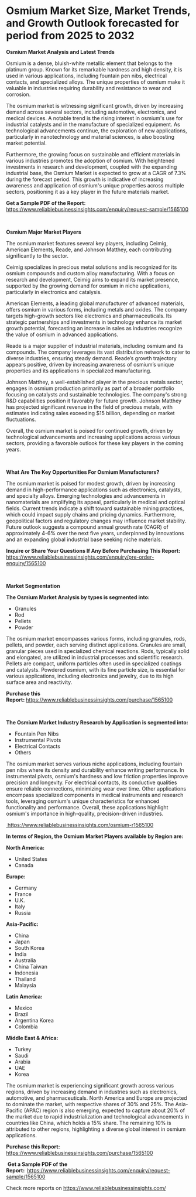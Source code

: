 <p><h1>Osmium Market Size, Market Trends, and Growth Outlook forecasted for period from 2025 to 2032</h1></p><p><strong>Osmium Market Analysis and Latest Trends</strong></p>
<p><p>Osmium is a dense, bluish-white metallic element that belongs to the platinum group. Known for its remarkable hardness and high density, it is used in various applications, including fountain pen nibs, electrical contacts, and specialized alloys. The unique properties of osmium make it valuable in industries requiring durability and resistance to wear and corrosion.</p><p>The osmium market is witnessing significant growth, driven by increasing demand across several sectors, including automotive, electronics, and medical devices. A notable trend is the rising interest in osmium's use for industrial catalysts and in the manufacture of specialized equipment. As technological advancements continue, the exploration of new applications, particularly in nanotechnology and material sciences, is also boosting market potential.</p><p>Furthermore, the growing focus on sustainable and efficient materials in various industries promotes the adoption of osmium. With heightened investments in research and development, coupled with the expanding industrial base, the Osmium Market is expected to grow at a CAGR of 7.3% during the forecast period. This growth is indicative of increasing awareness and application of osmium's unique properties across multiple sectors, positioning it as a key player in the future materials market.</p></p>
<p><strong>Get a Sample PDF of the Report:&nbsp;</strong> <a href="https://www.reliablebusinessinsights.com/enquiry/request-sample/1565100?utm_campaign=2748&utm_medium=2&utm_source=Github&utm_content=ia&utm_term=28022025&utm_id=osmium">https://www.reliablebusinessinsights.com/enquiry/request-sample/1565100</a></p>
<p>&nbsp;</p>
<p><strong>Osmium Major Market Players</strong></p>
<p><p>The osmium market features several key players, including Ceimig, American Elements, Reade, and Johnson Matthey, each contributing significantly to the sector. </p><p>Ceimig specializes in precious metal solutions and is recognized for its osmium compounds and custom alloy manufacturing. With a focus on research and development, Ceimig aims to expand its market presence, supported by the growing demand for osmium in niche applications, particularly in electronics and catalysis. </p><p>American Elements, a leading global manufacturer of advanced materials, offers osmium in various forms, including metals and oxides. The company targets high-growth sectors like electronics and pharmaceuticals. Its strategic partnerships and investments in technology enhance its market growth potential, forecasting an increase in sales as industries recognize the value of osmium in advanced applications.</p><p>Reade is a major supplier of industrial materials, including osmium and its compounds. The company leverages its vast distribution network to cater to diverse industries, ensuring steady demand. Reade’s growth trajectory appears positive, driven by increasing awareness of osmium’s unique properties and its applications in specialized manufacturing.</p><p>Johnson Matthey, a well-established player in the precious metals sector, engages in osmium production primarily as part of a broader portfolio focusing on catalysts and sustainable technologies. The company's strong R&D capabilities position it favorably for future growth. Johnson Matthey has projected significant revenue in the field of precious metals, with estimates indicating sales exceeding $15 billion, depending on market fluctuations.</p><p>Overall, the osmium market is poised for continued growth, driven by technological advancements and increasing applications across various sectors, providing a favorable outlook for these key players in the coming years.</p></p>
<p>&nbsp;</p>
<p><strong>What Are The Key Opportunities For Osmium Manufacturers?</strong></p>
<p><p>The osmium market is poised for modest growth, driven by increasing demand in high-performance applications such as electronics, catalysts, and specialty alloys. Emerging technologies and advancements in nanomaterials are amplifying its appeal, particularly in medical and optical fields. Current trends indicate a shift toward sustainable mining practices, which could impact supply chains and pricing dynamics. Furthermore, geopolitical factors and regulatory changes may influence market stability. Future outlook suggests a compound annual growth rate (CAGR) of approximately 4-6% over the next five years, underpinned by innovations and an expanding global industrial base seeking niche materials.</p></p>
<p><strong>Inquire or Share Your Questions If Any Before Purchasing This Report:</strong> <a href="https://www.reliablebusinessinsights.com/enquiry/pre-order-enquiry/1565100?utm_campaign=2748&utm_medium=2&utm_source=Github&utm_content=ia&utm_term=28022025&utm_id=osmium">https://www.reliablebusinessinsights.com/enquiry/pre-order-enquiry/1565100</a></p>
<p>&nbsp;</p>
<p><strong>Market Segmentation</strong></p>
<p><strong>The Osmium Market Analysis by types is segmented into:</strong></p>
<p><ul><li>Granules</li><li>Rod</li><li>Pellets</li><li>Powder</li></ul></p>
<p><p>The osmium market encompasses various forms, including granules, rods, pellets, and powder, each serving distinct applications. Granules are small, granular pieces used in specialized chemical reactions. Rods, typically solid and elongated, are utilized in industrial processes and scientific research. Pellets are compact, uniform particles often used in specialized coatings and catalysts. Powdered osmium, with its fine particle size, is essential for various applications, including electronics and jewelry, due to its high surface area and reactivity.</p></p>
<p><strong>Purchase this Report:&nbsp;</strong><a href="https://www.reliablebusinessinsights.com/purchase/1565100?utm_campaign=2748&utm_medium=2&utm_source=Github&utm_content=ia&utm_term=28022025&utm_id=osmium">https://www.reliablebusinessinsights.com/purchase/1565100</a></p>
<p>&nbsp;</p>
<p><strong>The Osmium Market Industry Research by Application is segmented into:</strong></p>
<p><ul><li>Fountain Pen Nibs</li><li>Instrumental Pivots</li><li>Electrical Contacts</li><li>Others</li></ul></p>
<p><p>The osmium market serves various niche applications, including fountain pen nibs where its density and durability enhance writing performance. In instrumental pivots, osmium's hardness and low friction properties improve precision and longevity. For electrical contacts, its conductive qualities ensure reliable connections, minimizing wear over time. Other applications encompass specialized components in medical instruments and research tools, leveraging osmium's unique characteristics for enhanced functionality and performance. Overall, these applications highlight osmium's importance in high-quality, precision-driven industries.</p></p>
<p><a href="https://www.reliablebusinessinsights.com/osmium-r1565100?utm_campaign=2748&utm_medium=2&utm_source=Github&utm_content=ia&utm_term=28022025&utm_id=osmium">&nbsp;https://www.reliablebusinessinsights.com/osmium-r1565100</a></p>
<p><strong>In terms of Region, the Osmium Market Players available by Region are:</strong></p>
<p>
    <p> <strong> North America: </strong>
        <ul>
            <li>United States</li>
            <li>Canada</li>
        </ul>
        </p> 
    <p> <strong> Europe: </strong>
        <ul>
            <li>Germany</li>
            <li>France</li>
            <li>U.K.</li>
            <li>Italy</li>
            <li>Russia</li>
        </ul>
        </p> 
    <p> <strong> Asia-Pacific: </strong>
        <ul>
            <li>China</li>
            <li>Japan</li>
            <li>South Korea</li>
            <li>India</li>
            <li>Australia</li>
            <li>China Taiwan</li>
            <li>Indonesia</li>
            <li>Thailand</li>
            <li>Malaysia</li>
        </ul>
        </p> 
    <p> <strong> Latin America: </strong>
        <ul>
            <li>Mexico</li>
            <li>Brazil</li>
            <li>Argentina Korea</li>
            <li>Colombia</li>
        </ul>
        </p> 
    <p> <strong> Middle East & Africa: </strong>
        <ul>
            <li>Turkey</li>
            <li>Saudi</li>
            <li>Arabia</li>
            <li>UAE</li>
            <li>Korea</li>
        </ul>
    </p>
    </p>
<p><p>The osmium market is experiencing significant growth across various regions, driven by increasing demand in industries such as electronics, automotive, and pharmaceuticals. North America and Europe are projected to dominate the market, with respective shares of 30% and 25%. The Asia-Pacific (APAC) region is also emerging, expected to capture about 20% of the market due to rapid industrialization and technological advancements in countries like China, which holds a 15% share. The remaining 10% is attributed to other regions, highlighting a diverse global interest in osmium applications.</p></p>
<p><strong>Purchase this Report: </strong><a href="https://www.reliablebusinessinsights.com/purchase/1565100?utm_campaign=2748&utm_medium=2&utm_source=Github&utm_content=ia&utm_term=28022025&utm_id=osmium">https://www.reliablebusinessinsights.com/purchase/1565100</a></p>
<p>&nbsp;<strong>Get a Sample PDF of the Report:&nbsp;&nbsp;</strong><a href="https://www.reliablebusinessinsights.com/enquiry/request-sample/1565100?utm_campaign=2748&utm_medium=2&utm_source=Github&utm_content=ia&utm_term=28022025&utm_id=osmium">https://www.reliablebusinessinsights.com/enquiry/request-sample/1565100</a></p>
<p><strong></strong></p>
<p>Check more reports on <a href="https://www.reliablebusinessinsights.com/?utm_campaign=2748&utm_medium=2&utm_source=Github&utm_content=ia&utm_term=28022025&utm_id=osmium">https://www.reliablebusinessinsights.com/</a></p>